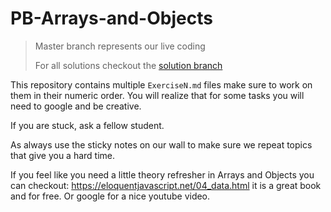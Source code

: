 # PB-Arrays-and-Objects

> Master branch represents our live coding
>
> For all solutions checkout the [solution branch](https://github.com/dci-ber-fbw21/PB-Arrays-and-Objects/tree/solution)

This repository contains multiple `ExerciseN.md` files make sure to work on them in their numeric order.
You will realize that for some tasks you will need to google and be creative.

If you are stuck, ask a fellow student.

As always use the sticky notes on our wall to make sure we repeat topics that give you a hard time.

If you feel like you need a little theory refresher in Arrays and Objects you can checkout:
https://eloquentjavascript.net/04_data.html it is a great book and for free. Or google for a nice youtube video.
